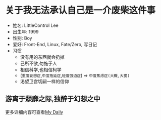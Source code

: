 # 关于我无法承认自己是一介废柴这件事

- 姓名: LittleControl Lee
- 出生年: 1999
- 性别: Boy
- 爱好: Front-End, Linux, Fate/Zero, 写日记
- 习惯
  - 没有用的东西就会扔掉
  - 己所不欲,勿施于人
  - 相信科学,也相信柯学
  - (`重度妄想症`,`中度拖延症`,`轻度强迫症`) =>  `中度焦虑症(大概,大雾)`
  - 渴望卫宫切嗣一样的信仰

## 游离于颓靡之际,独醉于幻想之中

更多详细内容可查看[My Daily](https://github.com/LittleControl/Inspiration)
